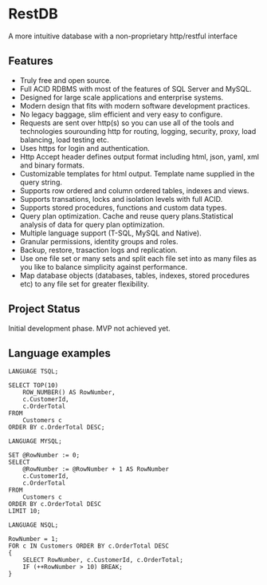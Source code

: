 # RestDB
A more intuitive database with a non-proprietary http/restful interface

## Features
- Truly free and open source.
- Full ACID RDBMS with most of the features of SQL Server and MySQL.
- Designed for large scale applications and enterprise systems.
- Modern design that fits with modern software development practices.
- No legacy baggage, slim efficient and very easy to configure.
- Requests are sent over http(s) so you can use all of the tools and technologies sourounding http for routing, logging, security, proxy, load balancing, load testing etc.
- Uses https for login and authentication.
- Http Accept header defines output format including html, json, yaml, xml and binary formats.
- Customizable templates for html output. Template name supplied in the query string.
- Supports row ordered and column ordered tables, indexes and views.
- Supports transations, locks and isolation levels with full ACID.
- Supports stored procedures, functions and custom data types.
- Query plan optimization. Cache and reuse query plans.Statistical analysis of data for query plan optimization.
- Multiple language support (T-SQL, MySQL and Native).
- Granular permissions, identity groups and roles.
- Backup, restore, trasaction logs and replication.
- Use one file set or many sets and split each file set into as many files as you like to balance simplicity against performance.
- Map database objects (databases, tables, indexes, stored procedures etc) to any file set for greater flexibility.

## Project Status
Initial development phase. MVP not achieved yet.

## Language examples

```
LANGUAGE TSQL;

SELECT TOP(10)
	ROW_NUMBER() AS RowNumber,
	c.CustomerId, 
	c.OrderTotal 
FROM 
	Customers c 
ORDER BY c.OrderTotal DESC;
```

```
LANGUAGE MYSQL;

SET @RowNumber := 0;
SELECT
	@RowNumber := @RowNumber + 1 AS RowNumber
	c.CustomerId, 
	c.OrderTotal 
FROM 
	Customers c 
ORDER BY c.OrderTotal DESC
LIMIT 10;
```

```
LANGUAGE NSQL;

RowNumber = 1;
FOR c IN Customers ORDER BY c.OrderTotal DESC
{
	SELECT RowNumber, c.CustomerId, c.OrderTotal;
	IF (++RowNumber > 10) BREAK;
}
```
